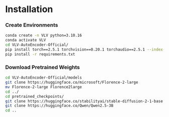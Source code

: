 # Installation
### Create Environments
```bash
conda create -n VLV python=3.10.16
conda activate VLV
cd VLV-AutoEncoder-Official/
pip install torch==2.5.1 torchvision==0.20.1 torchaudio==2.5.1 --index-url https://download.pytorch.org/whl/cu121
pip install -r requirements.txt
```

### Download Pretrained Weights
```bash
cd VLV-AutoEncoder-Official/models
git clone https://huggingface.co/microsoft/Florence-2-large
mv Florence-2-large Florence2large
cd ../
cd pretrained_checkpoints/
git clone https://huggingface.co/stabilityai/stable-diffusion-2-1-base
git clone https://huggingface.co/Qwen/Qwen2.5-3B
cd ..
```